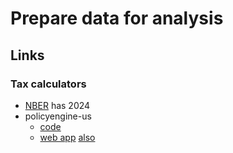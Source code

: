 # Prepare data for analysis

## Links

### Tax calculators
-  [NBER](https://taxsim.nber.org/taxsimtest/) has 2024
-  policyengine-us
   -  [code](https://github.com/PolicyEngine/policyengine-us)
   -  [web app](https://policyengine.org/us) [also](https://policyengine.org/us/household)